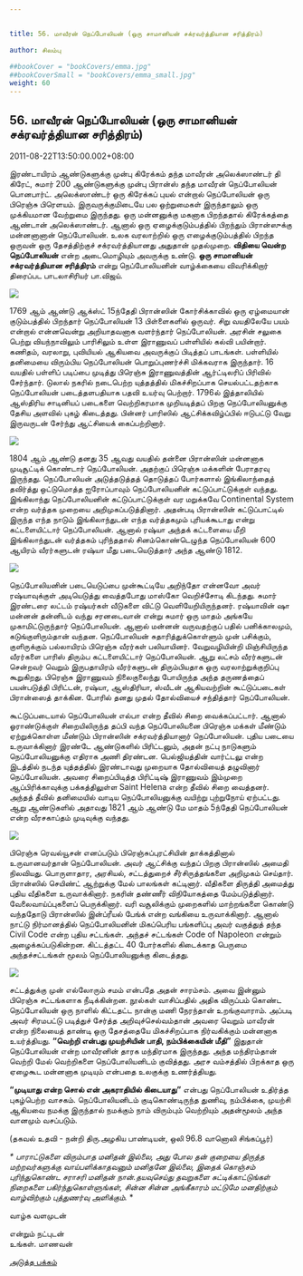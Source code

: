 ```yaml
---


title: 56. மாவீரன் நெப்போலியன் (ஒரு சாமானியன் சக்ரவர்த்தியான சரித்திரம்)

author: சிலம்பு

##bookCover = "bookCovers/emma.jpg"
##bookCoverSmall = "bookCovers/emma_small.jpg"
weight: 60
---
```


## 56. மாவீரன் நெப்போலியன் (ஒரு சாமானியன் சக்ரவர்த்தியான சரித்திரம்)

2011-08-22T13:50:00.002+08:00

இரண்டாயிரம் ஆண்டுகளுக்கு முன்பு கிரேக்கம் தந்த மாவீரன் அலெக்ஸாண்டர் தி கிரேட், சுமார் 200 ஆண்டுகளுக்கு முன்பு பிரான்ஸ் தந்த மாவீரன் நெப்போலியன் பொனபார்ட். அலெக்ஸாண்டர் ஒரு கிரேக்கப் புயல் என்றால் நெப்போலியன் ஒரு பிரெஞ்சு பிரெளயம். இருவருக்குமிடையே பல ஒற்றுமைகள் இருந்தாலும் ஒரு முக்கியமான வேற்றுமை இருந்தது. ஒரு மன்னனுக்கு மகனாக பிறந்ததால் கிரேக்கத்தை ஆண்டான் அலெக்ஸாண்டர். ஆனால் ஒரு ஏழைக்குடும்பத்தில் பிறந்தும் பிரான்ஸுக்கு மன்னனானான் நெப்போலியன். உலக வரலாற்றில் ஒரு எழைக்குடும்பத்தில் பிறந்த ஒருவன் ஒரு தேசத்திற்குச் சக்ரவர்த்தியானது அதுதான் முதல்முறை. **விதியை வென்ற நெப்போலியன்** என்ற அடைமொழியும் அவருக்கு உண்டு. **ஒரு சாமானியன் சக்ரவர்த்தியான சரித்திரம்** என்று நெப்போலியனின் வாழ்க்கையை விவரிக்கிறார் திரைப்பட பாடலாசிரியர் பா.விஜய்.

![](http://1.bp.blogspot.com/-1rs1oJaQ6go/TlGQjivRmeI/AAAAAAAAA0Q/b9Istr7qF8E/s320/20269777.jpg)

1769 ஆம் ஆண்டு ஆக்ஸ்ட் 15ந்தேதி பிரான்ஸின் கோர்சிக்காவில் ஒரு ஏழ்மையான் குடும்பத்தில் பிறந்தார் நெப்போலியன் 13 பிள்ளைகளில் ஒருவர். சிறு வயதிலேயே பயம் என்றால் என்னவென்று அறியாதவனாக வளர்ந்தார் நெப்போலியன். அரசின் சலுகை பெற்று வியந்நாவிலும் பாரிசிலும் உள்ள இராணுவப் பள்ளியில் கல்வி பயின்றார். கணிதம், வரலாறு, புவியியல் ஆகியவை அவருக்குப் பிடித்தப் பாடங்கள். பள்ளியில் தனிமையை விரும்பிய நெப்போலியன் பொறுப்புணர்ச்சி மிக்கவராக இருந்தார். 16 வயதில் பள்ளிப் படிப்பை முடித்து பிரெஞ்சு இராணுவத்தின் ஆர்ட்டிலரிப் பிரிவில் சேர்ந்தார். டுலால் நகரில் நடைபெற்ற யுத்தத்தில் மிகச்சிறப்பாக செயல்பட்டதற்காக நெப்போலியன் படைத்தளபதியாக பதவி உயர்வு பெற்றார். 1796ல் இத்தாலியில் ஆஸ்திரிய சாடினியப் படைகளை வெற்றிகரமாக முறியடித்தப் பிறகு நெப்போலியனுக்கு தேசிய அளவில் புகழ் கிடைத்தது. பின்னர் பாரிஸில் ஆட்சிக்கவிழ்ப்பில் ஈடுபட்டு வேறு இருவருடன் சேர்ந்து ஆட்சியைக் கைப்பற்றினார்.

![](http://4.bp.blogspot.com/-L4x5LghFTm4/TlGQb4r-MUI/AAAAAAAAA0M/syt_9QIrTfA/s320/6a00d8341c4f7053ef00e554f632d38834-800wi.jpg)

1804 ஆம் ஆண்டு தனது 35 ஆவது வயதில் தன்னை பிரான்ஸின் மன்னனாக முடிசூட்டிக் கொண்டார் நெப்போலியன். அதற்குப் பிரெஞ்சு மக்களின் பேராதரவு இருந்தது. நெப்போலியன் அடுத்தடுத்தத் தொடுத்தப் போர்களால் இங்கிலாந்தைத் தவிர்த்து ஒட்டுமொத்த ஐரோப்பாவும் நெப்போலியனின் கட்டுப்பாட்டுக்குள் வந்தது. இங்கிலாந்து நெப்போலியனின் கட்டுப்பாட்டுக்குள் வர மறுக்கவே Continental System என்ற வர்த்தக முறையை அறிமுகப்படுத்தினார். அதன்படி பிரான்ஸின் கட்டுப்பாட்டில் இருந்த எந்த நாடும் இங்கிலாந்துடன் எந்த வர்த்தகமும் புரியக்கூடாது என்று கட்டளையிட்டார் நெப்போலியன். ஆனால் ரஷ்யா அந்தக் கட்டளையை மீறி இங்கிலாந்துடன் வர்த்தகம் புரிந்ததால் சினம்கொண்டெழுந்த நெப்போலியன் 600 ஆயிரம் வீரர்களுடன் ரஷ்யா மீது படையெடுத்தார் அந்த ஆண்டு 1812.

![](http://4.bp.blogspot.com/-7IFbLP9Uusg/TlGQ6M5YelI/AAAAAAAAA0Y/mNbxIBt-w1U/s1600/napoleon.jpg)

நெப்போலியனின் படையெடுப்பை முன்கூட்டியே அறிந்தோ என்னவோ அவர் ரஷ்யாவுக்குள் அடியெடுத்து வைத்தபோது மாஸ்கோ வெறிச்சோடி கிடந்தது. சுமார் இரண்டரை லட்டம் ரஷ்யர்கள் வீடுகளை விட்டு வெளியேறியிருந்தனர். ரஷ்யாவின் ஷா மன்னன் தன்னிடம் வந்து சரனடைவான் என்று சுமார் ஒரு மாதம் அங்கயே முகாமிட்டுருந்தார் நெப்போலியன். ஆனால் மன்னன் வருவதற்குப் பதில் பனிக்காலமும், கடுங்குளிரும்தான் வந்தன. நெப்போலியன் சுதாரித்துக்கொள்ளும் முன் பசிக்கும், குளிருக்கும் பல்லாயிரம் பிரெஞ்சு வீரர்கள் பலியாயினர். வேறுவழியின்றி மிஞ்சியிருந்த வீரர்களை பாரிஸ் திரும்ப கட்டளையிட்டார் நெப்போலியன். ஆறு லட்சம் வீரர்களுடன் சென்றவர் வெறும் இருபதாயிரம் வீரர்களுடன் திரும்பியதாக ஒரு வரலாற்றுக்குறிப்பு கூறுகிறது. பிரெஞ்சு இராணுவம் நிலைகுலைந்து போயிருந்த அந்த தருணத்தைப் பயன்படுத்தி பிரிட்டன், ரஷ்யா, ஆஸ்திரியா, ஸ்வீடன் ஆகியவற்றின் கூட்டுப்படைகள் பிரான்ஸைத் தாக்கின. போரில் தனது முதல் தோல்வியைச் சந்தித்தார் நெப்போலியன்.

கூட்டுப்படையால் நெப்போலியன் எல்பா என்ற தீவில் சிறை வைக்கப்பட்டார். ஆனால் ஓராண்டுக்குள் சிறையிலிருந்த தப்பி வந்த நெப்போலியனை பிரெஞ்சு மக்கள் மீண்டும் ஏற்றுக்கொள்ள மீண்டும் பிரான்ஸின் சக்ரவர்த்தியானார் நெப்போலியன். புதிய படையை உருவாக்கினார் இரண்டே ஆண்டுகளில் பிரிட்டனும், அதன் நட்பு நாடுகளும் நெப்போலியனுக்கு எதிராக அணி திரண்டன. பெல்ஜியத்தின் வார்ட்டலு என்ற இடத்தில் நடந்த யுத்தத்தில் இரண்டாவது முறையாக தோல்வியைத் தழுவினார் நெப்போலியன். அவரை சிறைப்பிடித்த பிரிட்டிஷ் இராணுவம் இம்முறை ஆப்பிரிக்காவுக்கு பக்கத்திலுள்ள Saint Helena என்ற தீவில் சிறை வைத்தனர். அந்தத் தீவில் தனிமையில் வாடிய நெப்போலியனுக்கு வயிற்று புற்றுநோய் ஏற்பட்டது. ஆறு ஆண்டுகளில் அதாவது 1821 ஆம் ஆண்டு மே மாதம் 5ந்தேதி நெப்போலியன் என்ற வீரசகாப்தம் முடிவுக்கு வந்தது.

![](http://4.bp.blogspot.com/-1OdipBr-x4c/TlGRL56nYgI/AAAAAAAAA0c/s7t7aU1IX-A/s1600/nbwithcrown.jpg)

பிரெஞ்சு ரெவல்யூசன் எனப்படும் பிரெஞ்சுப்புரட்சியின் தாக்கத்தினால் உருவானவர்தான் நெப்போலியன். அவர் ஆட்சிக்கு வந்தப் பிறகு பிரான்ஸில் அமைதி நிலவியது. பொருளாதார, அரசியல், சட்டத்துறைச் சீர்சிருத்தங்களை அறிமுகம் செய்தார். பிரான்ஸில் செயிண்ட் ஆற்றுக்கு மேல் பாலங்கள் கட்டினார். வீதிகளை திருத்தி அமைத்து புதிய வீதிகளை உருவாக்கினார். நகரின் தண்ணீர் விநியோகத்தை மேம்படுத்தினார். வேலைவாய்ப்புகளைப் பெருக்கினார். வரி வசூலிக்கும் முறைகளில் மாற்றங்களை கொண்டு வந்ததோடு பிரான்ஸில் இன்ப்ரீயல் பேங்க் என்ற வங்கியை உருவாக்கினார். ஆனால் நாட்டு நிர்மானத்தில் நெப்போலியனின் மிகப்பெரிய பங்களிப்பு அவர் வகுத்துத் தந்த Civil Code என்ற புதிய சட்டங்கள். அந்தச் சட்டங்கள் Code of Napoleon என்றும் அழைக்கப்படுகின்றன. கிட்டத்தட்ட 40 போர்களில் கிடைக்காத பெருமை அந்தச்சட்டங்கள் மூலம் நெப்போலியனுக்கு கிடைத்தது.

![](http://3.bp.blogspot.com/-Mg5cGnd-ess/TlGQvD1nsiI/AAAAAAAAA0U/Susvp1ph4Q0/s320/napoleon_iii.jpg)

சட்டத்துக்கு முன் எல்லோரும் சமம் என்பதே அதன் சாரம்சம். அவை இன்னும் பிரெஞ்சு சட்டங்களாக நீடிக்கின்றன. நூல்கள் வாசிப்பதில் அதிக விருப்பம் கொண்ட நெப்போலியன் ஒரு நாளில் கிட்டதட்ட நான்கு மணி நேரந்தான் உறங்குவாராம். அப்படி அவர் சிரமபட்டு படித்துச் சேர்த்த அறிவுச்செல்வம்தான் அவரை வெறும் மாவீரன் என்ற நிலையைத் தாண்டி ஒரு தேசத்தையே மிகச்சிறப்பாக நிர்வகிக்கும் மன்னனாக உயர்த்தியது. **“வெற்றி என்பது முயற்சியின் பாதி, நம்பிக்கையின் மீதி”** இதுதான் நெப்போலியன் என்ற மாவீரனின் தாரக மந்திரமாக இருந்தது. அந்த மந்திரம்தான் வெற்றி மேல் வெற்றிகளை நெப்போலியனிடம் குவித்தது. அரச வம்சத்தில் பிறக்காத ஒரு ஏழைகூட மன்னனாக முடியும் என்பதை உலகுக்கு உணர்த்தியது.

**“முடியாது என்ற சொல் என் அகராதியில் கிடையாது”** என்பது நெப்போலியன் உதிர்த்த புகழ்பெற்ற வாசகம். நெப்போலியனிடம் குடிகொண்டிருந்த துணிவு, நம்பிக்கை, முயற்சி ஆகியவை நமக்கு இருந்தால் நமக்கும் நாம் விரும்பும் வெற்றியும் அதன்மூலம் அந்த வானமும் வசப்படும்.

(தகவல் உதவி - நன்றி திரு.அழகிய பாண்டியன், ஒலி 96.8 வானொலி சிங்கப்பூர்)

_* _பாராட்டுகளை விரும்பாத மனிதன் இல்லை, அது போல தன் குறையை திருத்த மற்றவர்களுக்கு வாய்பளிக்காதவனும் மனிதனே இல்லை, இதைக் கொஞ்சம் புரிந்துகொண்ட சராசரி மனிதன் நான்.தயவுசெய்து தவறுகளை சுட்டிக்காட்டுங்கள் நிறைகளை பகிர்ந்துகொள்ளுங்கள், சின்ன சின்ன அங்கீகாரம் மட்டுமே மனதிற்கும் வாழ்விற்கும் புத்துணர்வு அளிக்கும்.__ *

வாழ்க வளமுடன்

என்றும் நட்புடன்  
உங்கள். மாணவன்

[அடுத்த பக்கம்](varalatru_nayagarkal_61)
